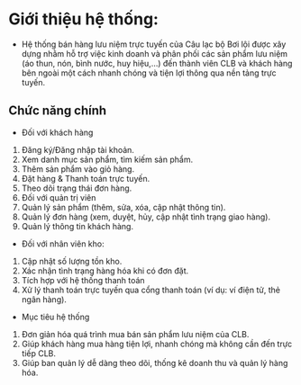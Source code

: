 # Giới thiệu hệ thống: 
- Hệ thống bán hàng lưu niệm trực tuyến của Câu lạc bộ Bơi lội được xây dựng nhằm hỗ trợ việc kinh doanh
và phân phối các sản phẩm lưu niệm (áo thun, nón, bình nước, huy hiệu,…) đến thành viên CLB và khách hàng
bên ngoài một cách nhanh chóng và tiện lợi thông qua nền tảng trực tuyến.

## Chức năng chính
- Đối với khách hàng
1. Đăng ký/Đăng nhập tài khoản.
2. Xem danh mục sản phẩm, tìm kiếm sản phẩm.
3. Thêm sản phẩm vào giỏ hàng.
4. Đặt hàng & Thanh toán trực tuyến.
5. Theo dõi trạng thái đơn hàng.
6. Đối với quản trị viên
7. Quản lý sản phẩm (thêm, sửa, xóa, cập nhật thông tin).
8. Quản lý đơn hàng (xem, duyệt, hủy, cập nhật tình trạng giao hàng).
9. Quản lý thông tin khách hàng.

- Đối với nhân viên kho:
1. Cập nhật số lượng tồn kho.
2. Xác nhận tình trạng hàng hóa khi có đơn đặt.
3. Tích hợp với hệ thống thanh toán
4. Xử lý thanh toán trực tuyến qua cổng thanh toán (ví dụ: ví điện tử, thẻ ngân hàng).

- Mục tiêu hệ thống
1. Đơn giản hóa quá trình mua bán sản phẩm lưu niệm của CLB.
2. Giúp khách hàng mua hàng tiện lợi, nhanh chóng mà không cần đến trực tiếp CLB.
3. Giúp ban quản lý dễ dàng theo dõi, thống kê doanh thu và quản lý hàng hóa.
